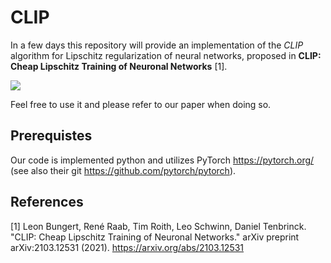 # CLIP
In a few days this repository will provide an implementation of the *CLIP* algorithm for Lipschitz regularization of neural networks, proposed in **CLIP: Cheap Lipschitz Training of Neuronal Networks** [1].

<img src="https://render.githubusercontent.com/render/math?math=e^{i \pi}=-1">

Feel free to use it and please refer to our paper when doing so.

## Prerequistes
Our code is implemented python and utilizes PyTorch https://pytorch.org/ (see also their git https://github.com/pytorch/pytorch). 

## References
[1] Leon Bungert, René Raab, Tim Roith, Leo Schwinn, Daniel Tenbrinck. "CLIP: Cheap Lipschitz Training of Neuronal Networks." arXiv preprint arXiv:2103.12531 (2021). https://arxiv.org/abs/2103.12531


